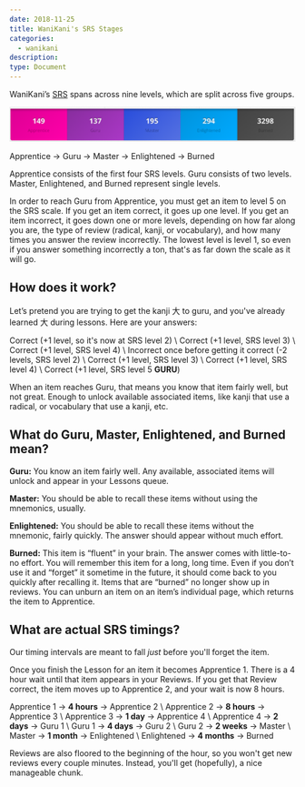 ```yaml
---
date: 2018-11-25
title: WaniKani's SRS Stages
categories:
  - wanikani
description:
type: Document
---
```


WaniKani’s [SRS](/wanikani/srs/) spans across nine levels, which are split across five groups.

![WaniKani's SRS](/images/wanikani-srs.png)

Apprentice → Guru → Master → Enlightened → Burned

Apprentice consists of the first four SRS levels. Guru consists of two levels. Master, Enlightened, and Burned represent single levels.

In order to reach Guru from Apprentice, you must get an item to level 5 on the SRS scale. If you get an item correct, it goes up one level. If you get an item incorrect, it goes down one or more levels, depending on how far along you are, the type of review (radical, kanji, or vocabulary), and how many times you answer the review incorrectly. The lowest level is level 1, so even if you answer something incorrectly a ton, that's as far down the scale as it will go.

## How does it work?

Let’s pretend you are trying to get the kanji 大 to guru, and you've already learned 大 during lessons. Here are your answers:

Correct (+1 level, so it's now at SRS level 2) \\
Correct (+1 level, SRS level 3) \\
Correct (+1 level, SRS level 4) \\
Incorrect once before getting it correct (-2 levels, SRS level 2) \\
Correct (+1 level, SRS level 3) \\
Correct (+1 level, SRS level 4) \\
Correct (+1 level, SRS level 5 **GURU**)

When an item reaches Guru, that means you know that item fairly well, but not great. Enough to unlock available associated items, like kanji that use a radical, or vocabulary that use a kanji, etc.

## What do Guru, Master, Enlightened, and Burned mean?

**Guru:** You know an item fairly well. Any available, associated items will unlock and appear in your Lessons queue.

**Master:** You should be able to recall these items without using the mnemonics, usually.

**Enlightened:** You should be able to recall these items without the mnemonic, fairly quickly. The answer should appear without much effort.

**Burned:** This item is “fluent” in your brain. The answer comes with little-to-no effort. You will remember this item for a long, long time. Even if you don’t use it and “forget” it sometime in the future, it should come back to you quickly after recalling it. Items that are “burned” no longer show up in reviews. You can unburn an item on an item’s individual page, which returns the item to Apprentice.

## What are actual SRS timings?

Our timing intervals are meant to fall _just_ before you'll forget the item.

Once you finish the Lesson for an item it becomes Apprentice 1. There is a 4 hour wait until that item appears in your Reviews. If you get that Review correct, the item moves up to Apprentice 2, and your wait is now 8 hours.

Apprentice 1 → **4 hours** → Apprentice 2 \\
Apprentice 2 → **8 hours** → Apprentice 3 \\
Apprentice 3 → **1 day** → Apprentice 4 \\
Apprentice 4 → **2 days** → Guru 1 \\
Guru 1 → **4 days** → Guru 2 \\
Guru 2 → **2 weeks** → Master \\
Master → **1 month** → Enlightened \\
Enlightened → **4 months** → Burned

Reviews are also floored to the beginning of the hour, so you won't get new reviews every couple minutes. Instead, you'll get (hopefully), a nice manageable chunk.
